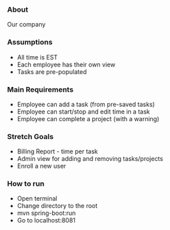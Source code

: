 ### About ###
Our company 


### Assumptions ###
* All time is EST
* Each employee has their own view
* Tasks are pre-populated 

### Main Requirements ###
* Employee can add a task (from pre-saved tasks) 
* Employee can start/stop and edit time in a task
* Employee can complete a project (with a warning)

### Stretch Goals ###
* Billing Report - time per task
* Admin view for adding and removing tasks/projects
* Enroll a new user

### How to run ###
* Open terminal
* Change directory to the root
* mvn spring-boot:run
* Go to localhost:8081
